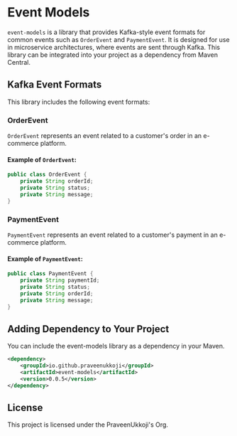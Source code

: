 # Event Models

`event-models` is a library that provides Kafka-style event formats for common events such as `OrderEvent` and `PaymentEvent`. It is designed for use in microservice architectures, where events are sent through Kafka. This library can be integrated into your project as a dependency from Maven Central.

## Kafka Event Formats

This library includes the following event formats:

### OrderEvent
`OrderEvent` represents an event related to a customer's order in an e-commerce platform.

#### Example of `OrderEvent`:

```java
public class OrderEvent {
    private String orderId;
    private String status;
    private String message;
}
```

### PaymentEvent
`PaymentEvent` represents an event related to a customer's payment in an e-commerce platform.

#### Example of `PaymentEvent`:

```java
public class PaymentEvent {
    private String paymentId;
    private String status;
    private String orderId;
    private String message;
}
```

## Adding Dependency to Your Project
You can include the event-models library as a dependency in your Maven.

```xml
<dependency>
    <groupId>io.github.praveenukkoji</groupId>
    <artifactId>event-models</artifactId>
    <version>0.0.5</version>
</dependency>
```

## License
This project is licensed under the PraveenUkkoji's Org.